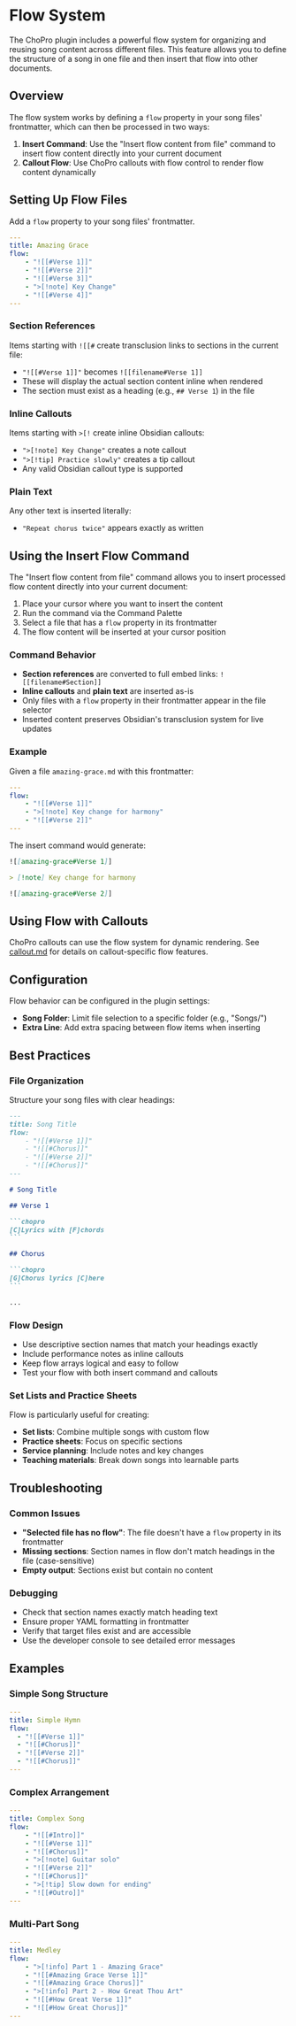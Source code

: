 # Flow System

The ChoPro plugin includes a powerful flow system for organizing and reusing song content across different files. This feature allows you to define the structure of a song in one file and then insert that flow into other documents.

## Overview

The flow system works by defining a `flow` property in your song files' frontmatter, which can then be processed in two ways:

1. **Insert Command**: Use the "Insert flow content from file" command to insert flow content directly into your current document
2. **Callout Flow**: Use ChoPro callouts with flow control to render flow content dynamically

## Setting Up Flow Files

Add a `flow` property to your song files' frontmatter.

```yaml
---
title: Amazing Grace
flow:
    - "![[#Verse 1]]"
    - "![[#Verse 2]]"
    - "![[#Verse 3]]"
    - ">[!note] Key Change"
    - "![[#Verse 4]]"
---
```

### Section References

Items starting with `![[#` create transclusion links to sections in the current file:

- `"![[#Verse 1]]"` becomes `![[filename#Verse 1]]`
- These will display the actual section content inline when rendered
- The section must exist as a heading (e.g., `## Verse 1`) in the file

### Inline Callouts

Items starting with `>[!` create inline Obsidian callouts:

- `">[!note] Key Change"` creates a note callout
- `">[!tip] Practice slowly"` creates a tip callout
- Any valid Obsidian callout type is supported

### Plain Text

Any other text is inserted literally:

- `"Repeat chorus twice"` appears exactly as written

## Using the Insert Flow Command

The "Insert flow content from file" command allows you to insert processed flow content directly into your current document:

1. Place your cursor where you want to insert the content
2. Run the command via the Command Palette
3. Select a file that has a `flow` property in its frontmatter
4. The flow content will be inserted at your cursor position

### Command Behavior

- **Section references** are converted to full embed links: `![[filename#Section]]`
- **Inline callouts** and **plain text** are inserted as-is
- Only files with a `flow` property in their frontmatter appear in the file selector
- Inserted content preserves Obsidian's transclusion system for live updates

### Example

Given a file `amazing-grace.md` with this frontmatter:

```yaml
---
flow:
    - "![[#Verse 1]]"
    - ">[!note] Key change for harmony"
    - "![[#Verse 2]]"
---
```

The insert command would generate:

```markdown
![[amazing-grace#Verse 1]]

> [!note] Key change for harmony

![[amazing-grace#Verse 2]]
```

## Using Flow with Callouts

ChoPro callouts can use the flow system for dynamic rendering. See [callout.md](callout.md) for details on callout-specific flow features.

## Configuration

Flow behavior can be configured in the plugin settings:

- **Song Folder**: Limit file selection to a specific folder (e.g., "Songs/")
- **Extra Line**: Add extra spacing between flow items when inserting

## Best Practices

### File Organization

Structure your song files with clear headings:

````markdown
---
title: Song Title
flow:
    - "![[#Verse 1]]"
    - "![[#Chorus]]"
    - "![[#Verse 2]]"
    - "![[#Chorus]]"
---

# Song Title

## Verse 1

```chopro
[C]Lyrics with [F]chords
```

## Chorus

```chopro
[G]Chorus lyrics [C]here
```

...
````

### Flow Design

- Use descriptive section names that match your headings exactly
- Include performance notes as inline callouts
- Keep flow arrays logical and easy to follow
- Test your flow with both insert command and callouts

### Set Lists and Practice Sheets

Flow is particularly useful for creating:

- **Set lists**: Combine multiple songs with custom flow
- **Practice sheets**: Focus on specific sections
- **Service planning**: Include notes and key changes
- **Teaching materials**: Break down songs into learnable parts

## Troubleshooting

### Common Issues

- **"Selected file has no flow"**: The file doesn't have a `flow` property in its frontmatter
- **Missing sections**: Section names in flow don't match headings in the file (case-sensitive)
- **Empty output**: Sections exist but contain no content

### Debugging

- Check that section names exactly match heading text
- Ensure proper YAML formatting in frontmatter
- Verify that target files exist and are accessible
- Use the developer console to see detailed error messages

## Examples

### Simple Song Structure

```yaml
---
title: Simple Hymn
flow:
  - "![[#Verse 1]]"
  - "![[#Chorus]]"
  - "![[#Verse 2]]"
  - "![[#Chorus]]"
---
```

### Complex Arrangement

```yaml
---
title: Complex Song
flow:
    - "![[#Intro]]"
    - "![[#Verse 1]]"
    - "![[#Chorus]]"
    - ">[!note] Guitar solo"
    - "![[#Verse 2]]"
    - "![[#Chorus]]"
    - ">[!tip] Slow down for ending"
    - "![[#Outro]]"
---
```

### Multi-Part Song

```yaml
---
title: Medley
flow:
    - ">[!info] Part 1 - Amazing Grace"
    - "![[#Amazing Grace Verse 1]]"
    - "![[#Amazing Grace Chorus]]"
    - ">[!info] Part 2 - How Great Thou Art"
    - "![[#How Great Verse 1]]"
    - "![[#How Great Chorus]]"
---
```
